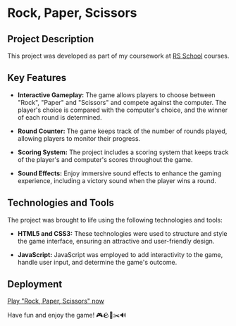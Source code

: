# Rock, Paper, Scissors

## Project Description

This project was developed as part of my coursework at [RS School](https://rs.school/js/) courses.

## Key Features

- **Interactive Gameplay:** The game allows players to choose between "Rock", "Paper" and "Scissors" and compete against the computer. The player's choice is compared with the computer's choice, and the winner of each round is determined.

- **Round Counter:** The game keeps track of the number of rounds played, allowing players to monitor their progress.

- **Scoring System:** The project includes a scoring system that keeps track of the player's and computer's scores throughout the game.

- **Sound Effects:** Enjoy immersive sound effects to enhance the gaming experience, including a victory sound when the player wins a round.

## Technologies and Tools

The project was brought to life using the following technologies and tools:

- **HTML5 and CSS3:** These technologies were used to structure and style the game interface, ensuring an attractive and user-friendly design.

- **JavaScript:** JavaScript was employed to add interactivity to the game, handle user input, and determine the game's outcome.

## Deployment

[Play "Rock, Paper, Scissors" now](https://vladdlevshuk.github.io/rock-paper-scissors/)

Have fun and enjoy the game! 🎮🪨📄✂️🔊
